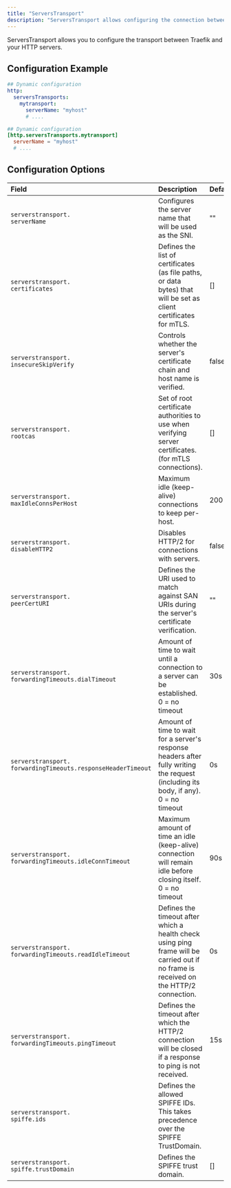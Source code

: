 ```yaml
---
title: "ServersTransport"
description: "ServersTransport allows configuring the connection between Traefik and the HTTP servers."
---
```


ServersTransport allows you to configure the transport between Traefik and your HTTP servers.

## Configuration Example

```yaml tab="File (YAML)"
## Dynamic configuration
http:
  serversTransports:
    mytransport:
      serverName: "myhost"
      # ....
```

```toml tab="File (TOML)"
## Dynamic configuration
[http.serversTransports.mytransport]
  serverName = "myhost"
  # ....
``` 

## Configuration Options

| Field | Description                                               | Default              | Required |
|:------|:----------------------------------------------------------|:---------------------|:---------|
| `serverstransport.`<br />`serverName` | Configures the server name that will be used as the SNI. | "" | No |
| `serverstransport.`<br />`certificates` | Defines the list of certificates (as file paths, or data bytes) that will be set as client certificates for mTLS. | [] | No |
| `serverstransport.`<br />`insecureSkipVerify` | Controls whether the server's certificate chain and host name is verified. | false  | No |
| `serverstransport.`<br />`rootcas` | Set of root certificate authorities to use when verifying server certificates. (for mTLS connections). | [] | No |
| `serverstransport.`<br />`maxIdleConnsPerHost` | Maximum idle (keep-alive) connections to keep per-host. | 200 | No |
| `serverstransport.`<br />`disableHTTP2` | Disables HTTP/2 for connections with servers. | false | No |
| `serverstransport.`<br />`peerCertURI` | Defines the URI used to match against SAN URIs during the server's certificate verification. | "" | No |
| `serverstransport.`<br />`forwardingTimeouts.dialTimeout` | Amount of time to wait until a connection to a server can be established.<br />0 = no timeout | 30s  | No |
| `serverstransport.`<br />`forwardingTimeouts.responseHeaderTimeout` | Amount of time to wait for a server's response headers after fully writing the request (including its body, if any).<br />0 = no timeout | 0s  | No |
| `serverstransport.`<br />`forwardingTimeouts.idleConnTimeout` | Maximum amount of time an idle (keep-alive) connection will remain idle before closing itself.<br />0 = no timeout | 90s  | No |
| `serverstransport.`<br />`forwardingTimeouts.readIdleTimeout` | Defines the timeout after which a health check using ping frame will be carried out if no frame is received on the HTTP/2 connection.  | 0s  | No |
| `serverstransport.`<br />`forwardingTimeouts.pingTimeout` | Defines the timeout after which the HTTP/2 connection will be closed if a response to ping is not received. | 15s  | No |
| `serverstransport.`<br />`spiffe.ids` | Defines the allowed SPIFFE IDs.<br />This takes precedence over the SPIFFE TrustDomain. |  | No |
| `serverstransport.`<br />`spiffe.trustDomain` | Defines the SPIFFE trust domain. | []  | No |
